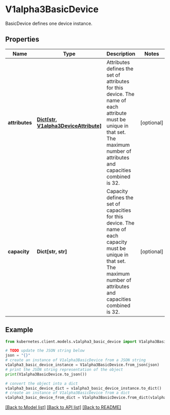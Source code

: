 # V1alpha3BasicDevice

BasicDevice defines one device instance.

## Properties

Name | Type | Description | Notes
------------ | ------------- | ------------- | -------------
**attributes** | [**Dict[str, V1alpha3DeviceAttribute]**](V1alpha3DeviceAttribute.md) | Attributes defines the set of attributes for this device. The name of each attribute must be unique in that set.  The maximum number of attributes and capacities combined is 32. | [optional] 
**capacity** | **Dict[str, str]** | Capacity defines the set of capacities for this device. The name of each capacity must be unique in that set.  The maximum number of attributes and capacities combined is 32. | [optional] 

## Example

```python
from kubernetes.client.models.v1alpha3_basic_device import V1alpha3BasicDevice

# TODO update the JSON string below
json = "{}"
# create an instance of V1alpha3BasicDevice from a JSON string
v1alpha3_basic_device_instance = V1alpha3BasicDevice.from_json(json)
# print the JSON string representation of the object
print(V1alpha3BasicDevice.to_json())

# convert the object into a dict
v1alpha3_basic_device_dict = v1alpha3_basic_device_instance.to_dict()
# create an instance of V1alpha3BasicDevice from a dict
v1alpha3_basic_device_from_dict = V1alpha3BasicDevice.from_dict(v1alpha3_basic_device_dict)
```
[[Back to Model list]](../README.md#documentation-for-models) [[Back to API list]](../README.md#documentation-for-api-endpoints) [[Back to README]](../README.md)


